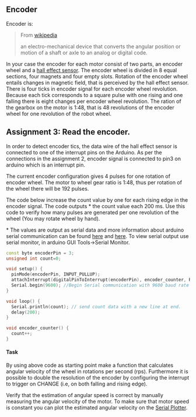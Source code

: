 ## Encoder
Encoder is:
> From [wikipedia](https://en.wikipedia.org/wiki/Rotary_encoder)
>
>an electro-mechanical device that converts the angular position or motion of a shaft or axle to an analog or digital code.



In your case the encoder for each motor consist of two parts, an encoder wheel and a [hall effect sensor](https://en.wikipedia.org/wiki/Hall_effect_sensor). The encoder wheel is divided in 8 equal sections, four magnets and four empty slots. Rotation of the encoder wheel entails changes in magnetic field, that is perceived by the hall effect sensor. There is four ticks in encoder signal for each encoder wheel revolution. Because each tick corresponds to a square pulse with one rising and one falling there is eight changes per encoder wheel revolution. The ration of the gearbox on the motor is 1:48, that is 48 revolutions of the encoder wheel for one revolution of the robot wheel.

## Assignment 3: Read the encoder.
In order to detect encoder tics, the data wire of the hall effect sensor is connected to one of the interrupt pins on the Arduino. As per the connections in the assignment 2, encoder signal is connected to pin3 on arduino which is an interrupt pin.

The current encoder configuration gives 4 pulses for one rotation of encoder wheel. The motor to wheel gear ratio is 1:48, thus per rotation of the wheel there will be 192 pulses. 

The code below increase the count value by one for each rising edge in the encoder signal. The code outputs \* the count value each 200 ms. Use this code to verify how many pulses are generated per one revolution of the wheel (You may rotate wheel by hand). 

\* The values are output as serial data and more information about arduino serial communication can be found [here](https://www.arduino.cc/en/Reference/Serial) and [here](https://www.arduino.cc/en/Tutorial/SoftwareSerialExample). To view serial output use serial monitor, in arduino GUI Tools->Serial Monitor.

```cpp
const byte encoderPin = 3;
unsigned int count=0;

void setup() {
  pinMode(encoderPin, INPUT_PULLUP);
  attachInterrupt(digitalPinToInterrupt(encoderPin), encoder_counter, RISING);
  Serial.begin(9600); //Begin Serial communication with 9600 baud rate
}

void loop() {
  Serial.println(count); // send count data with a new line at end. 
  delay(200);
}

void encoder_counter() {
  count++;
}
```
#### Task
By using above code as starting point make a function that calculates angular velocity of the wheel in rotations per second (rps). Furthermore it is possible to double the resolution of the encoder by configuring the interrupt to trigger on CHANGE (i.e, on both falling and rising edge). 

Verify that the estimation of angular speed is correct by manually measuring the angular velocity of the motor. To make sure that motor speed is constant you can plot the estimated angular velocity on the [Serial Plotter](https://youtu.be/f7SAO2FCxdg).